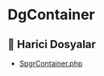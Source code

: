 # DgContainer

<!--Index-->

## 📂 Harici Dosyalar

- [SpgrContainer.php](./SpgrContainer.php)

<!--Index-->
